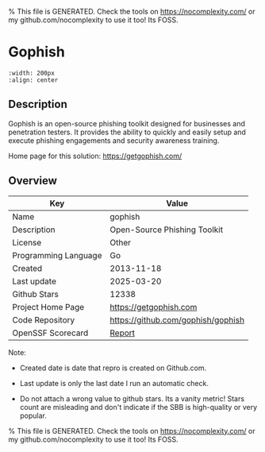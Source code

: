 
% This file is GENERATED. Check the tools on https://nocomplexity.com/ or my github.com/nocomplexity to use it too! Its FOSS. 

# Gophish


```{image} https://camo.githubusercontent.com/7324eb13afa7a5dad9127baf267158a7868dfafd60d5e0089847f0e6aae23142/68747470733a2f2f7261772e6769746875622e636f6d2f676f70686973682f676f70686973682f6d61737465722f7374617469632f696d616765732f676f70686973685f707572706c652e706e67 
:width: 200px 
:align: center 
```

## Description 

Gophish is an open-source phishing toolkit designed for businesses and penetration testers. It provides the ability to quickly and easily setup and execute phishing engagements and security awareness training.

Home page for this solution: https://getgophish.com/ 

## Overview 

| Key | Value |
| --- | --- |
| Name | gophish |
| Description | Open-Source Phishing Toolkit |
| License | Other |
| Programming Language | Go |
| Created | 2013-11-18 |
| Last update | 2025-03-20 |
| Github Stars | 12338 |
| Project Home Page | https://getgophish.com |
| Code Repository | https://github.com/gophish/gophish |
| OpenSSF Scorecard | [Report](https://securityscorecards.dev/viewer/?uri=github.com/gophish/gophish) |

Note:
 - Created date is date that repro is created on Github.com. 

- Last update is only the last date I run an automatic check. 

- Do not attach a wrong value to github stars. Its a vanity metric! Stars count are misleading and 
don't indicate if the SBB is high-quality or very popular.

% This file is GENERATED. Check the tools on https://nocomplexity.com/ or my github.com/nocomplexity to use it too! Its FOSS. 

